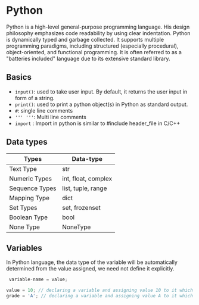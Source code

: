# Python

Python is a high-level general-purpose programming language. His design philosophy emphasizes code readability by using clear indentation. Python is dynamically typed and garbage collected. It supports multiple programming paradigms, including structured (especially procedural), object-oriented, and functional programming. It is often referred to as a "batteries included" language due to its extensive standard library.
## Basics
* `input()`: used to take user input. By default, it returns the user input in form of a string.
* `print()`: used to print a python object(s) in Python as standard output.
* `#`: single line comments
* `''' '''`: Multi line comments
* `import` : Import in python is similar to #include header_file in C/C++


## Data types

| Types | Data-type|
|----|----|
|Text Type | str |
|Numeric Types | int, float, complex   |
|Sequence Types | list, tuple, range |
|Mapping Type | dict |
|Set Types | set, frozenset |
|Boolean Type | bool |
|None Type | NoneType |


## Variables
In Python language, the data type of the variable will be automatically determined from the value assigned, we need not define it explicitly.
```c
 variable-name = value;
```
```c
value = 10; // declaring a variable and assigning value 10 to it which automatically gets stored as int
grade = 'A'; // declaring a variable and assigning value A to it which automatically gets stored as char
```
